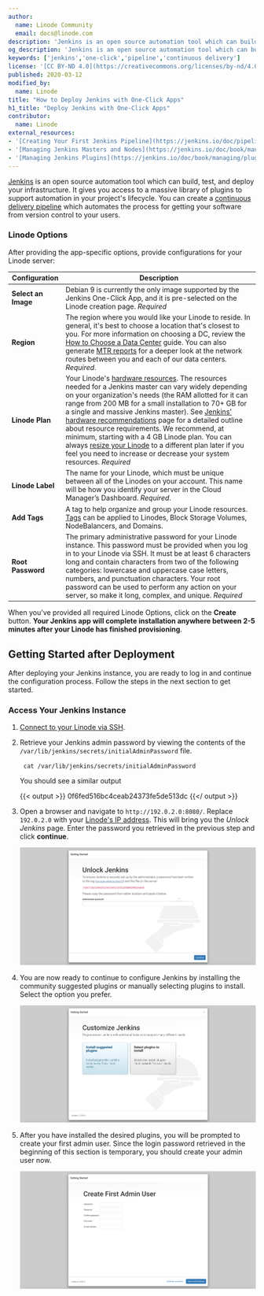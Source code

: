 ```yaml
---
author:
  name: Linode Community
  email: docs@linode.com
description: 'Jenkins is an open source automation tool which can build, test, and deploy your infrastructure. Deploay a Jenkins instance using Linode''s One-Click Apps.'
og_description: 'Jenkins is an open source automation tool which can build, test, and deploy your infrastructure. Deploay a Jenkins instance using Linode''s One-Click Apps.'
keywords: ['jenkins','one-click','pipeline','continuous delivery']
license: '[CC BY-ND 4.0](https://creativecommons.org/licenses/by-nd/4.0)'
published: 2020-03-12
modified_by:
  name: Linode
title: "How to Deploy Jenkins with One-Click Apps"
h1_title: "Deploy Jenkins with One-Click Apps"
contributor:
  name: Linode
external_resources:
- '[Creating Your First Jenkins Pipeline](https://jenkins.io/doc/pipeline/tour/hello-world/)'
- '[Managing Jenkins Masters and Nodes](https://jenkins.io/doc/book/managing/)'
- '[Managing Jenkins Plugins](https://jenkins.io/doc/book/managing/plugins/)'
---
```

[Jenkins](https://jenkins.io/) is an open source automation tool which can build, test, and deploy your infrastructure. It gives you access to a massive library of plugins to support automation in your project's lifecycle. You can create a [continuous delivery pipeline](https://jenkins.io/doc/pipeline/tour/hello-world/#what-is-a-jenkins-pipeline) which automates the process for getting your software from version control to your users.

### Linode Options

After providing the app-specific options, provide configurations for your Linode server:

| **Configuration** | **Description** |
|-------------------|-----------------|
| **Select an Image** | Debian 9 is currently the only image supported by the Jenkins One-Click App, and it is pre-selected on the Linode creation page. *Required* |
| **Region** | The region where you would like your Linode to reside. In general, it's best to choose a location that's closest to you. For more information on choosing a DC, review the [How to Choose a Data Center](/docs/platform/how-to-choose-a-data-center) guide. You can also generate [MTR reports](/docs/networking/diagnostics/diagnosing-network-issues-with-mtr/) for a deeper look at the network routes between you and each of our data centers. *Required*. |
| **Linode Plan** | Your Linode's [hardware resources](/docs/platform/how-to-choose-a-linode-plan/#hardware-resource-definitions). The resources needed for a Jenkins master can vary widely depending on your organization's needs (the RAM allotted for it can range from 200 MB for a small installation to 70+ GB for a single and massive Jenkins master). See [Jenkins' hardware recommendations](https://jenkins.io/doc/book/hardware-recommendations/#hardware-recommendations) page for a detailed outline about resource requirements. We recommend, at minimum, starting with a 4 GB Linode plan. You can always [resize your Linode](/docs/platform/disk-images/resizing-a-linode/) to a different plan later if you feel you need to increase or decrease your system resources. *Required* |
| **Linode Label** | The name for your Linode, which must be unique between all of the Linodes on your account. This name will be how you identify your server in the Cloud Manager’s Dashboard. *Required*. |
| **Add Tags** | A tag to help organize and group your Linode resources. [Tags](/docs/quick-answers/linode-platform/tags-and-groups/) can be applied to Linodes, Block Storage Volumes, NodeBalancers, and Domains. |
| **Root Password** | The primary administrative password for your Linode instance. This password must be provided when you log in to your Linode via SSH. It must be at least 6 characters long and contain characters from two of the following categories: lowercase and uppercase case letters, numbers, and punctuation characters. Your root password can be used to perform any action on your server, so make it long, complex, and unique. *Required* |

When you've provided all required Linode Options, click on the **Create** button. **Your Jenkins app will complete installation anywhere between 2-5 minutes after your Linode has finished provisioning**.

## Getting Started after Deployment

After deploying your Jenkins instance, you are ready to log in and continue the configuration process. Follow the steps in the next section to get started.

### Access Your Jenkins Instance

1. [Connect to your Linode via SSH](/docs/getting-started/#connect-to-your-linode-via-ssh).

1. Retrieve your Jenkins admin password by viewing the contents of the `/var/lib/jenkins/secrets/initialAdminPassword` file.

        cat /var/lib/jenkins/secrets/initialAdminPassword

    You should see a similar output

    {{< output >}}
0f6fed516bc4ceab24373fe5de513dc
    {{</ output >}}

1. Open a browser and navigate to `http://192.0.2.0:8080/`. Replace `192.0.2.0` with your [Linode's IP address](/docs/quick-answers/linode-platform/find-your-linodes-ip-address/). This will bring you the *Unlock Jenkins* page. Enter the password you retrieved in the previous step and click **continue**.

    ![Log into Jenkins with your admin password](jenkins-admin-login.png)

1. You are now ready to continue to configure Jenkins by installing the community suggested plugins or manually selecting plugins to install. Select the option you prefer.

    ![Install Jenkins Plugins](install-jenkins-plugins.png)

1. After you have installed the desired plugins, you will be prompted to create your first admin user. Since the login password retrieved in the beginning of this section is temporary, you should create your admin user now.

    ![Create your first Jenkins admin user.](create-admin-user.png)